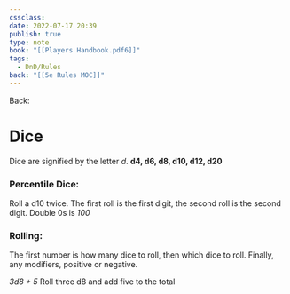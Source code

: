 ```yaml
---
cssclass: 
date: 2022-07-17 20:39
publish: true
type: note
book: "[[Players Handbook.pdf6]]"
tags:
  - DnD/Rules
back: "[[5e Rules MOC]]"
---
```

Back: 
# Dice
Dice are signified by the letter *d*.
**d4, d6, d8, d10, d12, d20**

### Percentile Dice:
Roll a d10 twice. The first roll is the first digit, the second roll is the second digit.
Double 0s is *100*

### Rolling:
The first number is how many dice to roll, then which dice to roll. Finally, any modifiers, positive or negative.

*3d8 + 5*
Roll three d8 and add five to the total 